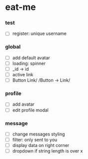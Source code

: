 # eat-me

### test
- [ ] register: unique username

### global
- [ ] add default avatar
- [ ] loading: spinner
- [ ] _id -> id
- [ ] active link
- [ ] Button Link/ /Button -> Link/

### profile
- [ ] add avatar
- [ ] edit profile modal

### message
- [ ] change messages styling
- [ ] filter: only sent to you
- [ ] display data on right corner
- [ ] dropdown if string length is over x
